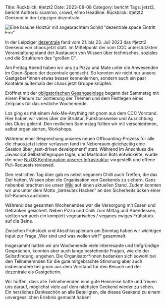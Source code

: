 Title: Rückblick: #jetzt2
Date: 2023-08-08
Category: bericht
Tags: jetzt2, bericht
Authors: scammo, crowd, e1mo
Headline: Rückblick: #jetzt2 Geekend in der Leipziger dezentrale. <!-- Knackiges preview für mastodon -->

![Eine braune Holztür mit angebrachtem Schild "dezentrale.space Eintritt Frei"]({static}/images/dezentrale-tuer/dezentrale-tuer-1920.jpg)

In der Leipziger [dezentrale] fand vom 21. bis 23. Juli 2023 das #jetzt2 Geekend von chaos.jetzt statt. Im Mittelpunkt der vom CCC unterstützkten Veranstaltung stand der Austausch von Wissen über technisches, soziales und die Strukturen des "großen C".

Am Freitag Abend haben wir uns zu Pizza und Mate unter die Anwesenden im Open-Space der dezentrale gemischt. So konnten wir nicht nur unsere Gastgeber\*innen etwas besser kennenlernen, sondern auch ein paar Kontakte außerhalb der chaos.jetzt Gruppe knüpfen.

Eröffnet mit der [obligatorischen Gesangseinlage](plenumslied) begann der Sammstag mit einem Plenum zur Sortierung der Themen und dem Festlegen eines Zeitplans für das restliche Wochenende.

Los ging es mit einem Ask-Me-Anything mit gnom aus dem CCC Vorstand. Hier haben wir vieles über die Struktur, Funktionsweise und Ausrichtung des Clubs gelernt. Den restlichen Sammstag füllten wir mit verschiedenen, selbst organisierten, Workshops.

Während einer Besprechung unseres neuen Offboarding-Prozess für alle die chaos.jetzt leider verlassen fand im Nebenraum gleichzeitig eine Session über „test-driven development“ statt.
Während im Anschluss die Javascript Selbsthilfegruppe tagte, und Mastodon Bots entwickelte, wurde die neue [NixOS Konfiguration unserer Infrastruktur](nixfiles) vorgestellt und offene Pull-Requests reviewed.

Den restlichen Tag über gab es nebst veganem Chilli auch Treffen, die das Ziel hatten, Wissen pber die Organisation von Geekends zu sichern. Ganz nebenbei brachten sie unser [Wiki] auf einen aktuellen Stand.
Zudem konnten wir uns unter dem Motto „betreutes Hacken“ an den Sicherheitslücken einer IoT-Kamera austoben.

Während des gesamten Wochenendes war die Versorgung mit Essen und Getränken gesichert. Neben Pizza und Chilli zum Mittag und Abendessen, stellten wir auch ein komplett vegetarisches / veganes ewiges Frühstück auf die Beine.

Zwischen Frühstück und Abschlussplenum am Sonntag haben wir wichtigen Input zur Frage „Wer sind und was wollen wir?“ gesammelt.

Insgesammt hatten wir am Wochenende viele interresante und tiefgründige Gesprächen, konnten aber auch lange bestehende Fragen, wie die der Selbstfindung, angehen. Die Organisator\*innen bedanken sich sowohl bei den Teilnehemnden für die gute mitgebrachte Stimmung aber auch insbesondere bei gnom aus dem Vorstand für den Besuch und der dezentrale als Gastgeberin.

Wir hoffen, dass alle Teilnehmenden eine gute Heimreise hatte und freuen uns darauf, möglichst viele auf dem nächsten Geekend wieder zu sehen. Ein herzliches Dankeschön an alle Beteiligten, die dieses Geekend zu einem unvergesslichen Erlebnis gemacht haben!

[dezentrale]: https://dezentrale.space/
[plenumslied]: https://www.youtube.com/watch?v=Y3-VTt5CMUM
[nixfiles]: https://github.com/chaos-jetzt/chaos-jetzt-nixfiles
[Wiki]: https://wiki.chaos.jetzt
